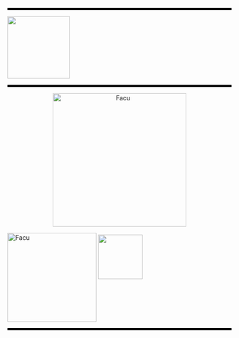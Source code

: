 
<hr style="border:2px solid black;">

  <a href="https://github.com/caroalonso/Materia-CADP">
    <img height="140px" src="https://github-readme-stats.vercel.app/api/top-langs/?username=caroalonso&layout=compact&theme=dark&title_color=020202&text_color=020202&bg_color=ffffffde&border_color=020202" />
  </a>

<hr style="border:2px solid black;">

<p align="center">
  <img src="https://i.postimg.cc/bvMmPSsJ/facu.png" alt="Facu" width="300">
</p>

<img src="https://i.postimg.cc/5y5g8PpY/primera-o.png)](https://postimg.cc/m1D7syvB" alt="Facu" width="200" height="" align="center">

  <a href="https://github.com/caroalonso/Materia-CADP">
    <img height="100px" src="https://github-readme-stats.vercel.app/api/pin/?username=caroalonso&repo=Materia-CADP&title_color=522c08&text_color=ff7b68&bg_color=f4cecb&border_color=522c08" />
  </a>

<hr style="border:2px solid black;">


